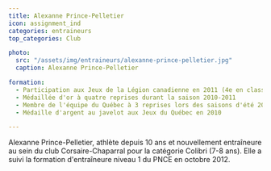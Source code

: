 ```yaml
---
title: Alexanne Prince-Pelletier
icon: assignment_ind
categories: entraineurs
top_categories: Club

photo:
  src: "/assets/img/entraineurs/alexanne-prince-pelletier.jpg"
  caption: Alexanne Prince-Pelletier

formation:
  - Participation aux Jeux de la Légion canadienne en 2011 (4e en classement au niveau cadet)
  - Médaillée d'or à quatre reprises durant la saison 2010-2011
  - Membre de l'équipe du Québec à 3 reprises lors des saisons d'été 2010 et 2011
  - Médaille d'argent au javelot aux Jeux du Québec en 2010

---
```


Alexanne Prince-Pelletier, athlète depuis 10 ans et nouvellement entraîneure au sein du club Corsaire-Chaparral pour la catégorie Colibri (7-8 ans). Elle a suivi la formation d'entraîneure niveau 1 du PNCE en octobre 2012.
